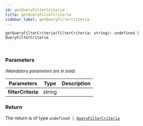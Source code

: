 ```yaml
---
id: getQueryFilterCriteria
title: getQueryFilterCriteria
sidebar_label: getQueryFilterCriteria
---
```


```tsx
getQueryFilterCriteria(filterCriteria: string): undefined | QueryFilterCriteria
```
<br/>



### Parameters

<font size="2"><i>(Mandatory parameters are in bold)</i></font>

| Parameters | Type | Description |
| --------- | ---- | ----------- |
| **filterCriteria** | string |  |


### Return



The return is of type <code>undefined | [QueryFilterCriteria](/framework-api/interfaces/QueryFilterCriteria.md)</code>